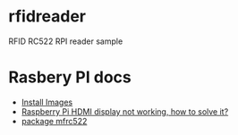 # rfidreader
RFID RC522 RPI reader sample 


# Rasbery PI docs
- [Install Images](https://www.raspberrypi.org/documentation/installation/installing-images/linux.md)
- [Raspberry Pi HDMI display not working, how to solve it?](https://howtoraspberrypi.com/raspberry-pi-hdmi-not-working/)
- [package mfrc522](https://godoc.org/periph.io/x/periph/experimental/devices/mfrc522)

